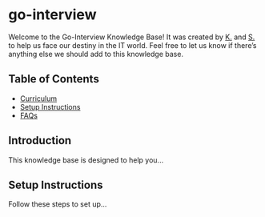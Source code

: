 # go-interview

Welcome to the Go-Interview Knowledge Base! It was created by [K.](https://github.com/k-barabanov) and [S.](https://github.com/savvax) to help us face our destiny in the IT world. 
Feel free to let us know if there’s anything else we should add to this knowledge base.

## Table of Contents
- [Curriculum](./Questions/)
- [Setup Instructions](#setup-instructions)
- [FAQs](faqs.md)

## Introduction
This knowledge base is designed to help you...

## Setup Instructions
Follow these steps to set up...

